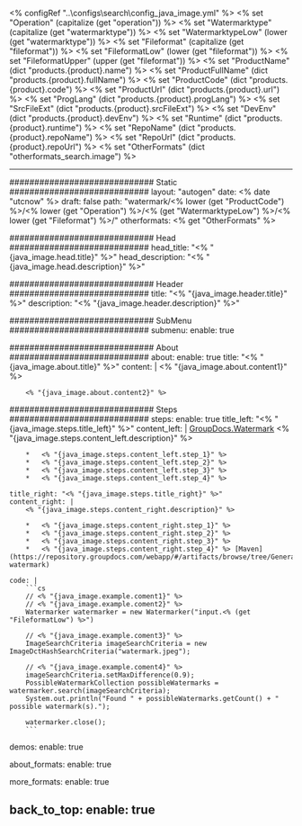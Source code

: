 <% configRef "..\\configs\\search\\config_java_image.yml" %>
<% set "Operation" (capitalize (get "operation")) %>
<% set "Watermarktype" (capitalize (get "watermarktype")) %>
<% set "WatermarktypeLow" (lower (get "watermarktype")) %>
<% set "Fileformat" (capitalize (get "fileformat")) %>
<% set "FileformatLow" (lower (get "fileformat")) %>
<% set "FileformatUpper" (upper (get "fileformat")) %>
<% set "ProductName" (dict "products.{product}.name") %>
<% set "ProductFullName" (dict "products.{product}.fullName") %>
<% set "ProductCode" (dict "products.{product}.code") %>
<% set "ProductUrl" (dict "products.{product}.url") %>
<% set "ProgLang" (dict "products.{product}.progLang") %>
<% set "SrcFileExt" (dict "products.{product}.srcFileExt") %>
<% set "DevEnv" (dict "products.{product}.devEnv") %>
<% set "Runtime" (dict "products.{product}.runtime") %>
<% set "RepoName" (dict "products.{product}.repoName") %>
<% set "RepoUrl" (dict "products.{product}.repoUrl") %>
<% set "OtherFormats" (dict "otherformats_search.image") %>

---
############################# Static ############################
layout: "autogen"
date: <% date "utcnow" %>
draft: false
path: "watermark/<% lower (get "ProductCode") %>/<% lower (get "Operation") %>/<% (get "WatermarktypeLow") %>/<% lower (get "Fileformat") %>/"
otherformats: <% get "OtherFormats" %>

############################# Head ############################
head_title: "<% "{java_image.head.title}" %>"
head_description: "<% "{java_image.head.description}" %>"

############################# Header ############################
title: "<% "{java_image.header.title}" %>"
description: "<% "{java_image.header.description}" %>"

############################# SubMenu ############################
submenu:
    enable: true

############################# About ############################
about:
    enable: true
    title: "<% "{java_image.about.title}" %>"
    content: |
        <% "{java_image.about.content1}" %>
        
        <% "{java_image.about.content2}" %>

############################# Steps ############################
steps:
    enable: true
    title_left: "<% "{java_image.steps.title_left}" %>"
    content_left: |
        [GroupDocs.Watermark](<% lower (get "ProductUrl") %>) <% "{java_image.steps.content_left.description}" %>

        *   <% "{java_image.steps.content_left.step_1}" %>
        *   <% "{java_image.steps.content_left.step_2}" %>
        *   <% "{java_image.steps.content_left.step_3}" %>
        *   <% "{java_image.steps.content_left.step_4}" %>
        
    title_right: "<% "{java_image.steps.title_right}" %>"
    content_right: |
        <% "{java_image.steps.content_right.description}" %>

        *   <% "{java_image.steps.content_right.step_1}" %>
        *   <% "{java_image.steps.content_right.step_2}" %>
        *   <% "{java_image.steps.content_right.step_3}" %>
        *   <% "{java_image.steps.content_right.step_4}" %> [Maven](https://repository.groupdocs.com/webapp/#/artifacts/browse/tree/General/repo/com/groupdocs/groupdocs-watermark)
        
    code: |
        ```cs
        // <% "{java_image.example.coment1}" %>
        // <% "{java_image.example.coment2}" %>
        Watermarker watermarker = new Watermarker("input.<% (get "FileformatLow") %>")
        
        // <% "{java_image.example.coment3}" %>
        ImageSearchCriteria imageSearchCriteria = new ImageDctHashSearchCriteria("watermark.jpeg");

        // <% "{java_image.example.coment4}" %>
        imageSearchCriteria.setMaxDifference(0.9);
        PossibleWatermarkCollection possibleWatermarks = watermarker.search(imageSearchCriteria);
        System.out.println("Found " + possibleWatermarks.getCount() + " possible watermark(s).");

        watermarker.close();        
        ```        

demos:
    enable: true
        

about_formats:
    enable: true


more_formats:
    enable: true


back_to_top:
    enable: true
---